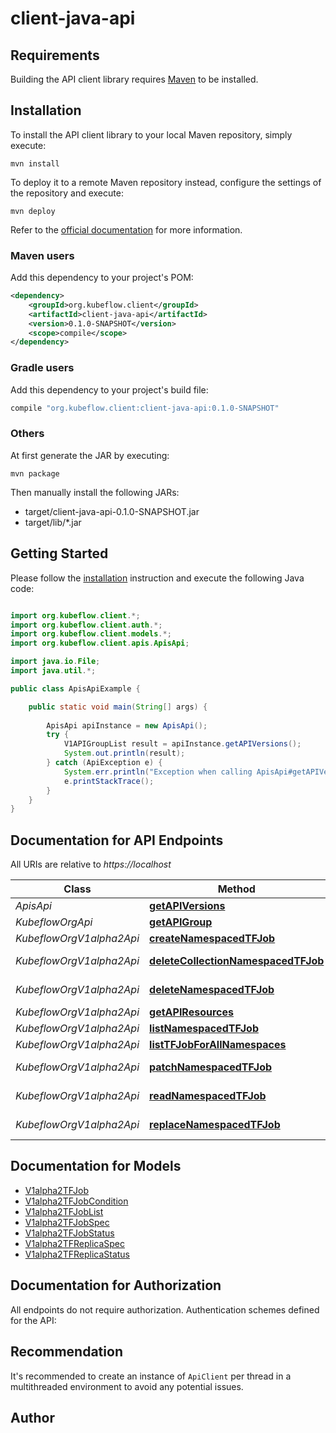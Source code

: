 # client-java-api

## Requirements

Building the API client library requires [Maven](https://maven.apache.org/) to be installed.

## Installation

To install the API client library to your local Maven repository, simply execute:

```shell
mvn install
```

To deploy it to a remote Maven repository instead, configure the settings of the repository and execute:

```shell
mvn deploy
```

Refer to the [official documentation](https://maven.apache.org/plugins/maven-deploy-plugin/usage.html) for more information.

### Maven users

Add this dependency to your project's POM:

```xml
<dependency>
    <groupId>org.kubeflow.client</groupId>
    <artifactId>client-java-api</artifactId>
    <version>0.1.0-SNAPSHOT</version>
    <scope>compile</scope>
</dependency>
```

### Gradle users

Add this dependency to your project's build file:

```groovy
compile "org.kubeflow.client:client-java-api:0.1.0-SNAPSHOT"
```

### Others

At first generate the JAR by executing:

    mvn package

Then manually install the following JARs:

* target/client-java-api-0.1.0-SNAPSHOT.jar
* target/lib/*.jar

## Getting Started

Please follow the [installation](#installation) instruction and execute the following Java code:

```java

import org.kubeflow.client.*;
import org.kubeflow.client.auth.*;
import org.kubeflow.client.models.*;
import org.kubeflow.client.apis.ApisApi;

import java.io.File;
import java.util.*;

public class ApisApiExample {

    public static void main(String[] args) {
        
        ApisApi apiInstance = new ApisApi();
        try {
            V1APIGroupList result = apiInstance.getAPIVersions();
            System.out.println(result);
        } catch (ApiException e) {
            System.err.println("Exception when calling ApisApi#getAPIVersions");
            e.printStackTrace();
        }
    }
}

```

## Documentation for API Endpoints

All URIs are relative to *https://localhost*

Class | Method | HTTP request | Description
------------ | ------------- | ------------- | -------------
*ApisApi* | [**getAPIVersions**](docs/ApisApi.md#getAPIVersions) | **GET** /apis/ | 
*KubeflowOrgApi* | [**getAPIGroup**](docs/KubeflowOrgApi.md#getAPIGroup) | **GET** /apis/kubeflow.org/ | 
*KubeflowOrgV1alpha2Api* | [**createNamespacedTFJob**](docs/KubeflowOrgV1alpha2Api.md#createNamespacedTFJob) | **POST** /apis/kubeflow.org/v1alpha2/namespaces/{namespace}/tfjobs | 
*KubeflowOrgV1alpha2Api* | [**deleteCollectionNamespacedTFJob**](docs/KubeflowOrgV1alpha2Api.md#deleteCollectionNamespacedTFJob) | **DELETE** /apis/kubeflow.org/v1alpha2/namespaces/{namespace}/tfjobs | 
*KubeflowOrgV1alpha2Api* | [**deleteNamespacedTFJob**](docs/KubeflowOrgV1alpha2Api.md#deleteNamespacedTFJob) | **DELETE** /apis/kubeflow.org/v1alpha2/namespaces/{namespace}/tfjobs/{name} | 
*KubeflowOrgV1alpha2Api* | [**getAPIResources**](docs/KubeflowOrgV1alpha2Api.md#getAPIResources) | **GET** /apis/kubeflow.org/v1alpha2/ | 
*KubeflowOrgV1alpha2Api* | [**listNamespacedTFJob**](docs/KubeflowOrgV1alpha2Api.md#listNamespacedTFJob) | **GET** /apis/kubeflow.org/v1alpha2/namespaces/{namespace}/tfjobs | 
*KubeflowOrgV1alpha2Api* | [**listTFJobForAllNamespaces**](docs/KubeflowOrgV1alpha2Api.md#listTFJobForAllNamespaces) | **GET** /apis/kubeflow.org/v1alpha2/tfjobs | 
*KubeflowOrgV1alpha2Api* | [**patchNamespacedTFJob**](docs/KubeflowOrgV1alpha2Api.md#patchNamespacedTFJob) | **PATCH** /apis/kubeflow.org/v1alpha2/namespaces/{namespace}/tfjobs/{name} | 
*KubeflowOrgV1alpha2Api* | [**readNamespacedTFJob**](docs/KubeflowOrgV1alpha2Api.md#readNamespacedTFJob) | **GET** /apis/kubeflow.org/v1alpha2/namespaces/{namespace}/tfjobs/{name} | 
*KubeflowOrgV1alpha2Api* | [**replaceNamespacedTFJob**](docs/KubeflowOrgV1alpha2Api.md#replaceNamespacedTFJob) | **PUT** /apis/kubeflow.org/v1alpha2/namespaces/{namespace}/tfjobs/{name} | 


## Documentation for Models

 - [V1alpha2TFJob](docs/V1alpha2TFJob.md)
 - [V1alpha2TFJobCondition](docs/V1alpha2TFJobCondition.md)
 - [V1alpha2TFJobList](docs/V1alpha2TFJobList.md)
 - [V1alpha2TFJobSpec](docs/V1alpha2TFJobSpec.md)
 - [V1alpha2TFJobStatus](docs/V1alpha2TFJobStatus.md)
 - [V1alpha2TFReplicaSpec](docs/V1alpha2TFReplicaSpec.md)
 - [V1alpha2TFReplicaStatus](docs/V1alpha2TFReplicaStatus.md)


## Documentation for Authorization

All endpoints do not require authorization.
Authentication schemes defined for the API:

## Recommendation

It's recommended to create an instance of `ApiClient` per thread in a multithreaded environment to avoid any potential issues.

## Author



